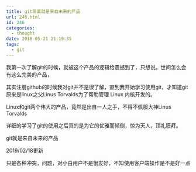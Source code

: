 ```yaml
---
title: git简直就是来自未来的产品
url: 246.html
id: 246
categories:
  - thought
date: 2018-05-21 21:19:35
tags:
  - git
---
```


我第一次了解git的时候，就被这个产品的逻辑给震撼到了，只想说，世间怎么会有这么完美的产品，

其实注册github的时候我对git并不是很了解，直到我开始学习使用git，才知道git原来是linux之父Linus Torvalds为了帮助管理 Linux 内核开发的。

Linux和git两个伟大的产品，竟然是出自一人之手，不得不佩服大神Linus Torvalds

详细的学习了git的使用之后真的是为它的优雅而倾倒，惊为天人，顶礼膜拜。

git就是来自未来的产品

2019/02/18更新

只是各种冲突，问题，对小白用户不是很友好，不知使用客户端操作是不是好一点
